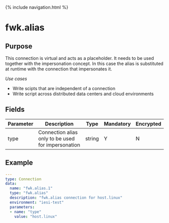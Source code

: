 {% include navigation.html %}
# fwk.alias
## Purpose
This connection is virtual and acts as a placeholder. It needs to be used together with the impersonation concept. 
In this case the alias is substituted at runtime with the connection that impersonates it. 

*Use cases*
* Write scipts that are independent of a connection
* Write script across distributed data centers and cloud environments


## Fields

|Parameter|Description|Type|Mandatory|Encrypted|
|---------|-----------|----|---------|---------|
|type|Connection alias only to be used for impersonation|string|Y|N|

## Example
```yaml
---
type: Connection
data:
  name: "fwk.alias.1"
  type: "fwk.alias"
  description: "fwk.alias connection for host.linux"
  environment: "iesi-test"
  parameters:
  - name: "type"
    value: "host.linux"
```
